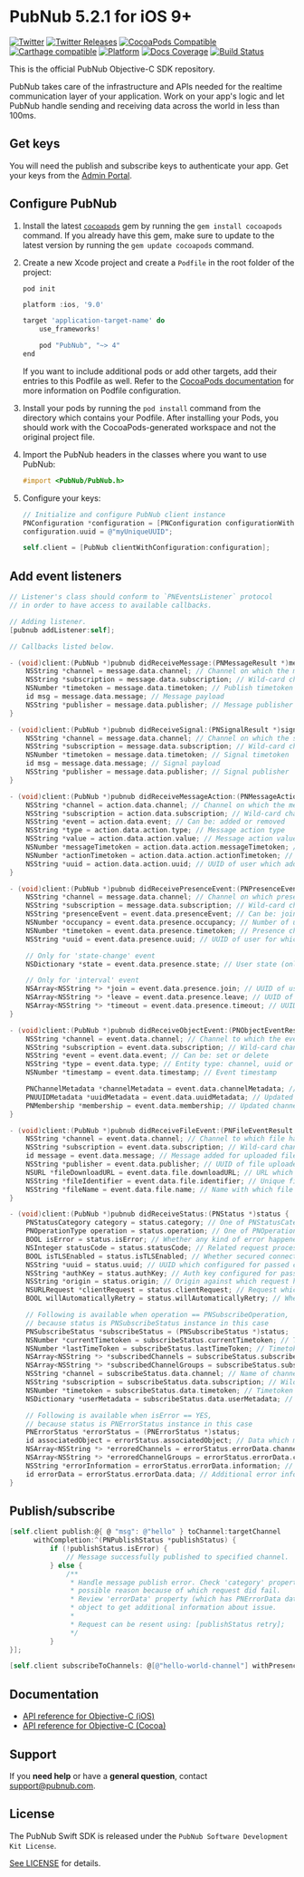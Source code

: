 # PubNub 5.2.1 for iOS 9+
[![Twitter](https://img.shields.io/badge/twitter-%40PubNub-blue.svg?style=flat)](https://twitter.com/PubNub)
[![Twitter Releases](https://img.shields.io/badge/twitter-%40PubNubRelease-blue.svg?style=flat)](https://twitter.com/PubNubRelease)
[![CocoaPods Compatible](https://img.shields.io/cocoapods/v/PubNub.svg?style=flat)](https://img.shields.io/cocoapods/v/PubNub.svg)
[![Carthage compatible](https://img.shields.io/badge/Carthage-compatible-4BC51D.svg?style=flat)](https://github.com/Carthage/Carthage)
[![Platform](https://img.shields.io/cocoapods/p/PubNub.svg?style=flat)](https://img.shields.io/cocoapods/p/PubNub.svg)
[![Docs Coverage](https://img.shields.io/cocoapods/metrics/doc-percent/PubNub.svg?style=flat)](https://img.shields.io/cocoapods/metrics/doc-percent/PubNub.svg)
[![Build Status](https://travis-ci.com/pubnub/objective-c.svg?branch=master)](https://travis-ci.com/pubnub/objective-c)

This is the official PubNub Objective-C SDK repository.

PubNub takes care of the infrastructure and APIs needed for the realtime communication layer of your application. Work on your app's logic and let PubNub handle sending and receiving data across the world in less than 100ms.

## Get keys

You will need the publish and subscribe keys to authenticate your app. Get your keys from the [Admin Portal](https://dashboard.pubnub.com/login).

## Configure PubNub

1. Install the latest [`cocoapods`](https://guides.cocoapods.org/using/getting-started.html) gem by running the `gem install cocoapods` command. If you already have this gem, make sure to update to the latest version by running the `gem update cocoapods` command.

2. Create a new Xcode project and create a `Podfile` in the root folder of the project:

    ```
    pod init
    ```

    ```groovy
    platform :ios, '9.0'

    target 'application-target-name' do
        use_frameworks!

        pod "PubNub", "~> 4"
    end
    ```

    If you want to include additional pods or add other targets, add their entries to this Podfile as well. Refer to the [CocoaPods documentation](https://guides.cocoapods.org/syntax/podfile.html#target) for more information on Podfile configuration.

3. Install your pods by running the `pod install` command from the directory which contains your Podfile. After installing your Pods, you should work with the CocoaPods-generated workspace and not the original project file.

4. Import the PubNub headers in the classes where you want to use PubNub:

    ```objectivec
    #import <PubNub/PubNub.h>
    ```

5. Configure your keys:

    ```objectivec
    // Initialize and configure PubNub client instance
    PNConfiguration *configuration = [PNConfiguration configurationWithPublishKey: @"myPublishKey" subscribeKey:@"mySubscribeKey"];
    configuration.uuid = @"myUniqueUUID";

    self.client = [PubNub clientWithConfiguration:configuration];
    ```

## Add event listeners

```objectivec
// Listener's class should conform to `PNEventsListener` protocol
// in order to have access to available callbacks.

// Adding listener.
[pubnub addListener:self];

// Callbacks listed below.

- (void)client:(PubNub *)pubnub didReceiveMessage:(PNMessageResult *)message {
    NSString *channel = message.data.channel; // Channel on which the message has been published
    NSString *subscription = message.data.subscription; // Wild-card channel or channel on which PubNub client actually subscribed
    NSNumber *timetoken = message.data.timetoken; // Publish timetoken
    id msg = message.data.message; // Message payload
    NSString *publisher = message.data.publisher; // Message publisher
}

- (void)client:(PubNub *)pubnub didReceiveSignal:(PNSignalResult *)signal {
    NSString *channel = message.data.channel; // Channel on which the signal has been published
    NSString *subscription = message.data.subscription; // Wild-card channel or channel on which PubNub client actually subscribed
    NSNumber *timetoken = message.data.timetoken; // Signal timetoken
    id msg = message.data.message; // Signal payload
    NSString *publisher = message.data.publisher; // Signal publisher
}

- (void)client:(PubNub *)pubnub didReceiveMessageAction:(PNMessageActionResult *)action {
    NSString *channel = action.data.channel; // Channel on which the message has been published
    NSString *subscription = action.data.subscription; // Wild-card channel or channel on which PubNub client actually subscribed
    NSString *event = action.data.event; // Can be: added or removed
    NSString *type = action.data.action.type; // Message action type
    NSString *value = action.data.action.value; // Message action value
    NSNumber *messageTimetoken = action.data.action.messageTimetoken; // Timetoken of the original message
    NSNumber *actionTimetoken = action.data.action.actionTimetoken; // Timetoken of the message action
    NSString *uuid = action.data.action.uuid; // UUID of user which added / removed message action
}

- (void)client:(PubNub *)pubnub didReceivePresenceEvent:(PNPresenceEventResult *)event {
    NSString *channel = message.data.channel; // Channel on which presence changes
    NSString *subscription = message.data.subscription; // Wild-card channel or channel on which PubNub client actually subscribed
    NSString *presenceEvent = event.data.presenceEvent; // Can be: join, leave, state-change, timeout or interval
    NSNumber *occupancy = event.data.presence.occupancy; // Number of users subscribed to the channel (not available for state-change event)
    NSNumber *timetoken = event.data.presence.timetoken; // Presence change timetoken
    NSString *uuid = event.data.presence.uuid; // UUID of user for which presence change happened

    // Only for 'state-change' event
    NSDictionary *state = event.data.presence.state; // User state (only for state-change event)

    // Only for 'interval' event
    NSArray<NSString *> *join = event.data.presence.join; // UUID of users which recently joined channel
    NSArray<NSString *> *leave = event.data.presence.leave; // UUID of users which recently leaved channel
    NSArray<NSString *> *timeout = event.data.presence.timeout; // UUID of users which recently timed out on channel
}

- (void)client:(PubNub *)pubnub didReceiveObjectEvent:(PNObjectEventResult *)event {
    NSString *channel = event.data.channel; // Channel to which the event belongs
    NSString *subscription = event.data.subscription; // Wild-card channel or channel on which PubNub client actually subscribed
    NSString *event = event.data.event; // Can be: set or delete
    NSString *type = event.data.type; // Entity type: channel, uuid or membership
    NSNumber *timestamp = event.data.timestamp; // Event timestamp

    PNChannelMetadata *channelMetadata = event.data.channelMetadata; // Updated channel metadata (only for channel entity type)
    PNUUIDMetadata *uuidMetadata = event.data.uuidMetadata; // Updated channel metadata (only for uuid entity type)
    PNMembership *membership = event.data.membership; // Updated channel metadata (only for membership entity type)
}

- (void)client:(PubNub *)pubnub didReceiveFileEvent:(PNFileEventResult *)event {
    NSString *channel = event.data.channel; // Channel to which file has been uploaded
    NSString *subscription = event.data.subscription; // Wild-card channel or channel on which PubNub client actually subscribed
    id message = event.data.message; // Message added for uploaded file
    NSString *publisher = event.data.publisher; // UUID of file uploader
    NSURL *fileDownloadURL = event.data.file.downloadURL; // URL which can be used to download file
    NSString *fileIdentifier = event.data.file.identifier; // Unique file identifier
    NSString *fileName = event.data.file.name; // Name with which file has been stored remotely
}

- (void)client:(PubNub *)pubnub didReceiveStatus:(PNStatus *)status {
    PNStatusCategory category = status.category; // One of PNStatusCategory fields to identify status of operation processing
    PNOperationType operation = status.operation; // One of PNOperationType fields to identify for which operation status received
    BOOL isError = status.isError; // Whether any kind of error happened.
    NSInteger statusCode = status.statusCode; // Related request processing status code
    BOOL isTLSEnabled = status.isTLSEnabled; // Whether secured connection enabled
    NSString *uuid = status.uuid; // UUID which configured for passed client
    NSString *authKey = status.authKey; // Auth key configured for passed client
    NSString *origin = status.origin; // Origin against which request has been sent
    NSURLRequest *clientRequest = status.clientRequest; // Request which has been used to send last request (may be nil)
    BOOL willAutomaticallyRetry = status.willAutomaticallyRetry; // Whether client will try to perform automatic retry

    // Following is available when operation == PNSubscribeOperation,
    // because status is PNSubscribeStatus instance in this case
    PNSubscribeStatus *subscribeStatus = (PNSubscribeStatus *)status;
    NSNumber *currentTimetoken = subscribeStatus.currentTimetoken; // Timetoken which has been used for current subscribe request
    NSNumber *lastTimeToken = subscribeStatus.lastTimeToken; // Timetoken which has been used for previous subscribe request
    NSArray<NSString *> *subscribedChannels = subscribeStatus.subscribedChannels; // List of channels on which client currently subscribed
    NSArray<NSString *> *subscribedChannelGroups = subscribeStatus.subscribedChannelGroups; // List of channel groups on which client currently subscribed
    NSString *channel = subscribeStatus.data.channel; // Name of channel to which status has been received
    NSString *subscription = subscribeStatus.data.subscription; // Wild-card channel or channel on which PubNub client actually subscribed
    NSNumber *timetoken = subscribeStatus.data.timetoken; // Timetoken at which event arrived
    NSDictionary *userMetadata = subscribeStatus.data.userMetadata; // Metadata / envelope which has been passed along with event

    // Following is available when isError == YES,
    // because status is PNErrorStatus instance in this case
    PNErrorStatus *errorStatus = (PNErrorStatus *)status;
    id associatedObject = errorStatus.associatedObject; // Data which may contain related information (not decrypted message for example)
    NSArray<NSString *> *erroredChannels = errorStatus.errorData.channels; // List of channels for which error reported (mostly because of PAM)
    NSArray<NSString *> *erroredChannelGroups = errorStatus.errorData.channelGroups; // List of channel groups for which error reported (mostly because of PAM)
    NSString *errorInformation = errorStatus.errorData.information; // Stringified information about error
    id errorData = errorStatus.errorData.data; // Additional error information from PubNub service
}
```

## Publish/subscribe

```objectivec
[self.client publish:@{ @ "msg": @"hello" } toChannel:targetChannel 
      withCompletion:^(PNPublishStatus *publishStatus) {
          if (!publishStatus.isError) {
              // Message successfully published to specified channel.
          } else {
              /**
               * Handle message publish error. Check 'category' property to find out
               * possible reason because of which request did fail.
               * Review 'errorData' property (which has PNErrorData data type) of status
               * object to get additional information about issue.
               *
               * Request can be resent using: [publishStatus retry];
               */
          }
}];

[self.client subscribeToChannels: @[@"hello-world-channel"] withPresence:YES];
```

## Documentation

* [API reference for Objective-C (iOS)](https://www.pubnub.com/docs/ios-objective-c/pubnub-objective-c-sdk)
* [API reference for Objective-C (Cocoa)](https://www.pubnub.com/docs/cocoa-objective-c/pubnub-objective-c-sdk)

## Support

If you **need help** or have a **general question**, contact support@pubnub.com.

## License

The PubNub Swift SDK is released under the `PubNub Software Development Kit License`.

[See LICENSE](https://github.com/pubnub/objective-c/blob/master/LICENSE) for details.
